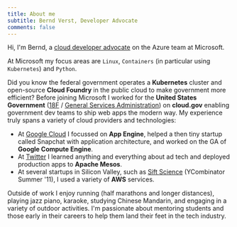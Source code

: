 ```yaml
---
title: About me
subtitle: Bernd Verst, Developer Advocate
comments: false
---
```

Hi, I'm Bernd, a [cloud developer advocate](developer.microsoft.com/advocates) on the Azure team at Microsoft.

At Microsoft my focus areas are `Linux`, `Containers` (in particular using `Kubernetes`) and `Python`.


Did you know the federal government operates a **Kubernetes** cluster and open-source **Cloud Foundry** in the public cloud to make government more efficient? Before joining Microsoft I worked for the **United States Government** ([18F](18f.gov) / [General Services Administration](gsa.gov)) on **cloud.gov** enabling government dev teams to ship web apps the modern way. My experience truly spans a variety of cloud providers and technologies:


- At [Google Cloud](cloud.google.com) I focussed on **App Engine**, helped a then tiny startup called Snapchat with application architecture, and worked on the GA of **Google Compute Engine**.
- At [Twitter](ads.twitter.com) I learned anything and everything about ad tech and deployed production apps to **Apache Mesos**.
- At several startups in Silicon Valley, such as [Sift Science](siftscience.com) (YCombinator Summer '11), I used a variety of **AWS** services.


Outside of work I enjoy running (half marathons and longer distances), playing jazz piano, karaoke, studying Chinese Mandarin, and engaging in a variety of outdoor activities. I'm passionate about mentoring students and those early in their careers to help them land their feet in the tech industry.